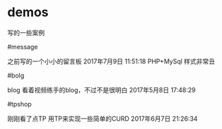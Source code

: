 # demos

写的一些案例

#message

之前写的一个小小的留言板 2017年7月9日 11:51:18
PHP+MySql 样式非常丑


#bolg

blog 看着视频练手的blog，不过不是很明白 2017年5月8日 17:48:29    

  
  
#tpshop

刚刚看了点TP 用TP来实现一些简单的CURD    2017年6月7日 21:26:34
